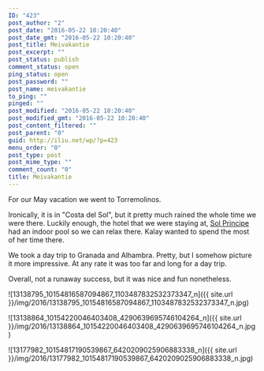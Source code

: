 ```yaml
---
ID: "423"
post_author: "2"
post_date: "2016-05-22 10:20:40"
post_date_gmt: "2016-05-22 10:20:40"
post_title: Meivakantie
post_excerpt: ""
post_status: publish
comment_status: open
ping_status: open
post_password: ""
post_name: meivakantie
to_ping: ""
pinged: ""
post_modified: "2016-05-22 10:20:40"
post_modified_gmt: "2016-05-22 10:20:40"
post_content_filtered: ""
post_parent: "0"
guid: http://iliu.net/wp/?p=423
menu_order: "0"
post_type: post
post_mime_type: ""
comment_count: "0"
title: Meivakantie
---
```


For our May vacation we went to Torremolinos.

Ironically, it is in "Costa del Sol", but it pretty much rained the whole time we were there.  Luckily enough, the hotel that we were staying at, 
[Sol Principe](http://www.melia.com/en/hotels/spain/torremolinos/sol-principe/index.html)
had an indoor pool so we can relax there.  Kalay wanted to spend the most of her time there.

We took a day trip to Granada and Alhambra.  Pretty, but I somehow picture it more impressive.  At any rate it was too far and long for a day trip.

Overall, not a runaway success, but it was nice and fun nonetheless.

![13138795_10154816587094867_1103487832532373347_n]({{ site.url }}/img/2016/13138795_10154816587094867_1103487832532373347_n.jpg)

![13138864_10154220046403408_4290639695746104264_n]({{ site.url }}/img/2016/13138864_10154220046403408_4290639695746104264_n.jpg)

![13177982_10154817190539867_6420209025906883338_n]({{ site.url }}/img/2016/13177982_10154817190539867_6420209025906883338_n.jpg)

